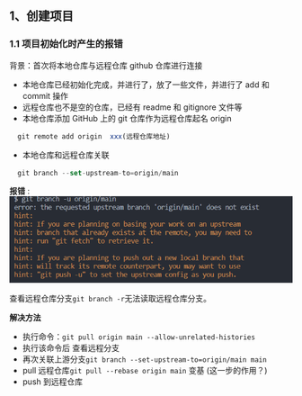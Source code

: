 ## 1、创建项目

### 1.1 项目初始化时产生的报错

背景：首次将本地仓库与远程仓库 github 仓库进行连接

- 本地仓库已经初始化完成，并进行了，放了一些文件，并进行了 add 和 commit 操作
- 远程仓库也不是空的仓库，已经有 readme 和 gitignore 文件等
- 本地仓库添加 GitHub 上的 git 仓库作为远程仓库起名 origin

```js
  git remote add origin  xxx(远程仓库地址)
```

- 本地仓库和远程仓库关联

```js
  git branch --set-upstream-to=origin/main
```

**报错** :
![Alt text](image.png)

查看远程仓库分支`git branch -r`无法读取远程仓库分支。

**解决方法**

- 执行命令：`git pull origin main --allow-unrelated-histories`
- 执行该命令后 查看远程分支
- 再次关联上游分支`git branch --set-upstream-to=origin/main main`
- pull 远程仓库`git pull --rebase origin main` 变基 (这一步的作用？)
- push 到远程仓库
